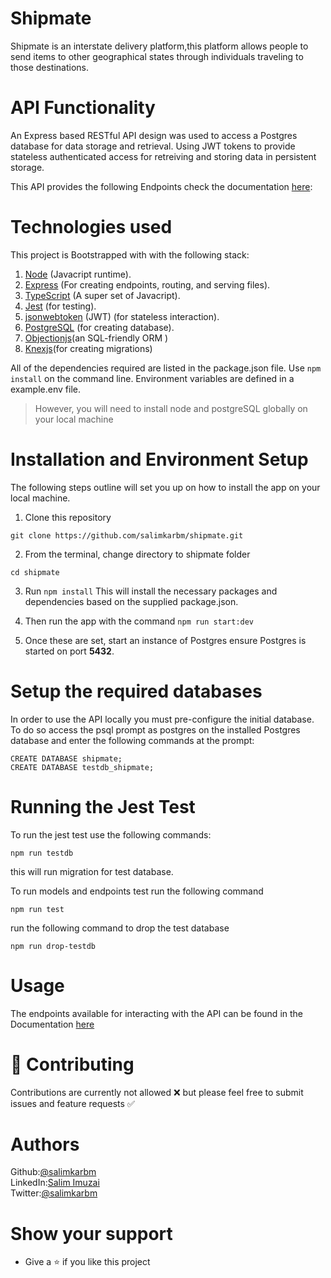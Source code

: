 # Shipmate
Shipmate is an interstate delivery platform,this platform allows people to send items to other geographical states through individuals traveling to those destinations.

# API Functionality
An Express based RESTful API design was used to access a Postgres database for data storage and retrieval.
Using JWT tokens to provide stateless authenticated access for retreiving and storing data in persistent storage.

This API provides the following Endpoints check the documentation [here]():


# Technologies used

This project is Bootstrapped with with the following stack:

1. [Node](https://nodejs.org/en/) (Javacript runtime).
2. [Express](https://expressjs.com/) (For creating endpoints, routing, and serving files).
3. [TypeScript](https://www.typescriptlang.org/) (A super set of Javacript).
4. [Jest](https://jestjs.io/) (for testing).
5. [jsonwebtoken](https://jwt.io/) (JWT) (for stateless interaction).
6. [PostgreSQL](https://www.postgresql.org/) (for creating database).
7. [Objectionjs](https://vincit.github.io/objection.js/guide/getting-started.html)(an SQL-friendly ORM )
8. [Knexjs](https://knexjs.org/)(for creating migrations)

All of the dependencies required are listed in the package.json file. Use `npm install` on the command line. Environment variables are defined in a example.env file.

> However, you will need to install node and postgreSQL globally on your local machine


# Installation and Environment Setup

The following steps outline will set you up on how to install the app on your local machine.

1. Clone this repository 

```
git clone https://github.com/salimkarbm/shipmate.git
```
2. From the terminal, change directory to shipmate folder 

```
cd shipmate
```
3. Run `npm install` This will install the necessary packages and dependencies based on the supplied package.json.

4. Then run the app with the command `npm run start:dev`

5. Once these are set, start an instance of Postgres ensure Postgres is started on port **5432**.


# Setup the required databases

In order to use the API locally you must pre-configure the initial database. To do so access the psql prompt as postgres on the installed Postgres database and enter the following commands at the prompt:

```
CREATE DATABASE shipmate;
CREATE DATABASE testdb_shipmate;

```

# Running the Jest Test

To run the jest test use the following commands:

```
npm run testdb
```
this will run migration for test database.

To run models and endpoints test run the following command

```
npm run test
```

run the following command to drop the test database

```
npm run drop-testdb
```

# Usage

The endpoints available for interacting with the API can be found in the Documentation [here]()

# :handshake: Contributing
Contributions are currently not allowed ❌ but please feel free to submit issues and feature requests ✅

# Authors

Github:[@salimkarbm](https://github.com/salimkarbm)\
LinkedIn:[Salim Imuzai](https://www.linkedin.com/in/salimkarbm/)\
Twitter:[@salimkarbm](https://twitter.com/salimkarbm)

# Show your support

   - Give a :star: if you like this project